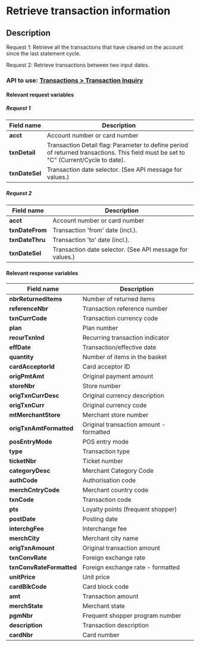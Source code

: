 # Retrieve transaction information

## Description

Request 1: Retrieve all the transactions that have cleared on the account since the last statement cycle.

Request 2: Retrieve transactions between two input dates.

### API to use: [Transactions > Transaction Inquiry](../api/?type=post&path=/fv_emea/v4/transactionInquiry)

#### Relevant request variables

##### Request 1

| Field name     | Description                                                                                                                          |
|----------------|--------------------------------------------------------------------------------------------------------------------------------------|
| **acct**       | Account number or card number                                                                                                        |
| **txnDetail**  | Transaction Detail flag: Parameter to define period of returned transactions. This field must be set to "C" (Current/Cycle to date). |
| **txnDateSel** | Transaction date selector. (See API message for values.)                                                                             |

##### Request 2

| Field name      | Description                                              |
|-----------------|----------------------------------------------------------|
| **acct**        | Account number or card number                            |
| **txnDateFrom** | Transaction 'from' date (incl.).                         |
| **txnDateThru** | Transaction 'to' date (incl.).                           |
| **txnDateSel**  | Transaction date selector. (See API message for values.) |

#### Relevant response variables

| Field name               | Description                             |
|--------------------------|-----------------------------------------|
| **nbrReturnedItems**     | Number of returned items                |
| **referenceNbr**         | Transaction reference number            |
| **txnCurrCode**          | Transaction currency code               |
| **plan**                 | Plan number                             |
| **recurTxnInd**          | Recurring transaction indicator         |
| **effDate**              | Transaction/effective date              |
| **quantity**             | Number of items in the basket           |
| **cardAcceptorId**       | Card acceptor ID                        |
| **origPmtAmt**           | Original payment amount                 |
| **storeNbr**             | Store number                            |
| **origTxnCurrDesc**      | Original currency description           |
| **origTxnCurr**          | Original currency code                  |
| **mtMerchantStore**      | Merchant store number                   |
| **origTxnAmtFormatted**  | Original transaction amount - formatted |
| **posEntryMode**         | POS entry mode                          |
| **type**                 | Transaction type                        |
| **ticketNbr**            | Ticket number                           |
| **categoryDesc**         | Merchant Category Code                  |
| **authCode**             | Authorisation code                      |
| **merchCntryCode**       | Merchant country code                   |
| **txnCode**              | Transaction code                        |
| **pts**                  | Loyalty points (frequent shopper)       |
| **postDate**             | Posting date                            |
| **interchgFee**          | Interchange fee                         |
| **merchCity**            | Merchant city name                      |
| **origTxnAmount**        | Original transaction amount             |
| **txnConvRate**          | Foreign exchange rate                   |
| **txnConvRateFormatted** | Foreign exchange rate - formatted       |
| **unitPrice**            | Unit price                              |
| **cardBlkCode**          | Card block code                         |
| **amt**                  | Transaction amount                      |
| **merchState**           | Merchant state                          |
| **pgmNbr**               | Frequent shopper program number         |
| **description**          | Transaction description                 |
| **cardNbr**              | Card number                             |
